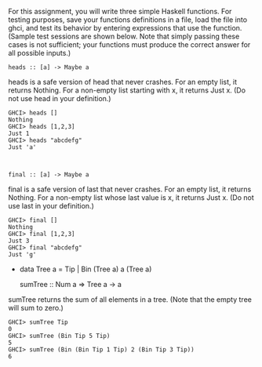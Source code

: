 For this assignment, you will write three simple Haskell functions. For testing purposes, save your functions definitions in a file, load the file into ghci, and test its behavior by entering expressions that use the function. (Sample test sessions are shown below. Note that simply passing these cases is not sufficient; your functions must produce the correct answer for all possible inputs.)

 

    heads :: [a] -> Maybe a

heads is a safe version of head that never crashes. For an empty list, it returns Nothing. For a non-empty list starting with x, it returns Just x. (Do not use head in your definition.)

    GHCI> heads []
    Nothing
    GHCI> heads [1,2,3]
    Just 1
    GHCI> heads "abcdefg"
    Just 'a'



    final :: [a] -> Maybe a

final is a safe version of last that never crashes. For an empty list, it returns Nothing. For a non-empty list whose last value is x, it returns Just x. (Do not use last in your definition.)

    GHCI> final []
    Nothing
    GHCI> final [1,2,3]
    Just 3
    GHCI> final "abcdefg"
    Just 'g'
 
-
    data Tree a = Tip | Bin (Tree a) a (Tree a)

    sumTree :: Num a => Tree a -> a

sumTree returns the sum of all elements in a tree. (Note that the empty tree will sum to zero.)

    GHCI> sumTree Tip
    0
    GHCI> sumTree (Bin Tip 5 Tip)
    5
    GHCI> sumTree (Bin (Bin Tip 1 Tip) 2 (Bin Tip 3 Tip))
    6
